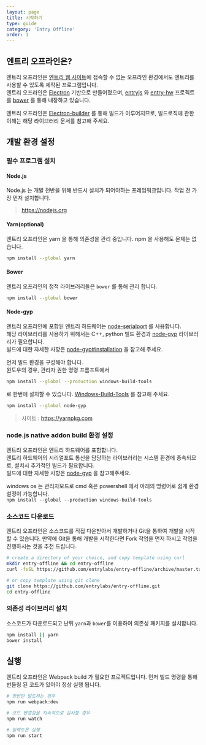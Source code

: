 ```yaml
---
layout: page
title: 시작하기
type: guide
category: 'Entry Offline'
order: 1
---
```


## 엔트리 오프라인은?

엔트리 오프라인은 [엔트리 웹 사이트](https://playentry.org/)에 접속할 수 없는 오프라인 환경에서도 엔트리를 사용할 수 있도록 제작된 프로그램입니다.  
엔트리 오프라인은 [Electron](https://electronjs.org/) 기반으로 만들어졌으며,
[entryjs](https://github.com/entrylabs/entryjs) 와 [entry-hw](https://github.com/entrylabs/entry-hw) 프로젝트를 [bower](https://bower.io/) 를 통해 내장하고 있습니다. 

엔트리 오프라인은 [Electron-builder](https://github.com/electron-userland/electron-builder) 를 통해 빌드가 이루어지므로, 빌드로직에 관한 이해는 해당 라이브러리 문서를 참고해 주세요. 

## 개발 환경 설정

### 필수 프로그램 설치
#### Node.js
Node.js 는 개발 전반을 위해 반드시 설치가 되어야하는 프레임워크입니다. 작업 전 가장 먼저 설치합니다.
> https://nodejs.org 
  
#### Yarn(optional)
엔트리 오프라인은 yarn 을 통해 의존성을 관리 중입니다. npm 을 사용해도 문제는 없습니다.
```bash
npm install --global yarn
```

#### Bower
엔트리 오프라인의 정적 라이브러리들은 `bower` 를 통해 관리 합니다.
```bash
npm install --global bower
```

#### Node-gyp
엔트리 오프라인에 포함된 엔트리 하드웨어는 [node-serialport](https://github.com/node-serialport/node-serialport) 를 사용합니다.  
해당 라이브러리를 사용하기 위해서는 C++, python 빌드 환경과 [node-gyp](https://github.com/nodejs/node-gyp) 라이브러리가 필요합니다.  
빌드에 대한 자세한 사항은 [node-gyp#installation](https://github.com/nodejs/node-gyp#installation) 을 참고해 주세요.

먼저 빌드 환경을 구성해야 합니다.  
윈도우의 경우, 관리자 권한 명령 프롬프트에서
```bash
npm install --global --production windows-build-tools
```
로 한번에 설치할 수 있습니다. [Windows-Build-Tools](https://github.com/felixrieseberg/windows-build-tools) 를 참고해 주세요.

```bash
npm install --global node-gyp
```

> 사이트 : https://yarnpkg.com

### node.js native addon build 환경 설정

엔트리 오프라인은 엔트리 하드웨어를 포함합니다.  
엔트리 하드웨어의 시리얼포트 통신을 담당하는 라이브러리는 시스템 환경에 종속되므로, 설치시 추가적인 빌드가 필요합니다.  
빌드에 대한 자세한 사항은 [node-gyp](https://github.com/nodejs/node-gyp#installation) 을 참고해주세요.

windows os 는 관리자모드로 cmd 혹은 powershell 에서 아래의 명령어로 쉽게 환경설정이 가능합니다.  
`npm install --global --production windows-build-tools`

### 소스코드 다운로드
엔트리 오프라인은 소스코드를 직접 다운받아서 개발하거나 Git을 통하여 개발을 시작할 수 있습니다.
만약에 Git을 통해 개발을 시작한다면 Fork 작업을 먼저 하시고 작업을 진행하시는 것을 추천 드립니다.
```bash
# create a directory of your choice, and copy template using curl
mkdir entry-offline && cd entry-offline
curl -fsSL https://github.com/entrylabs/entry-offline/archive/master.tar.gz | tar -xz --strip-components 1

# or copy template using git clone
git clone https://github.com/entrylabs/entry-offline.git
cd entry-offline
```

### 의존성 라이브러리 설치
소스코드가 다운로드되고 난뒤 `yarn`과 `bower`를 이용하여 의존성 패키지를 설치합니다.
```bash
npm install || yarn
bower install
```

## 실행

엔트리 오프라인은 Webpack build 가 필요한 프로젝트입니다.
먼저 빌드 명령을 통해 번들링 된 코드가 있어야 정상 실행 됩니다.

```bash
# 한번만 빌드하는 경우
npm run webpack:dev

# 코드 변경점을 지속적으로 감시할 경우
npm run watch
```

```bash
# 일렉트론 실행
npm run start
```
